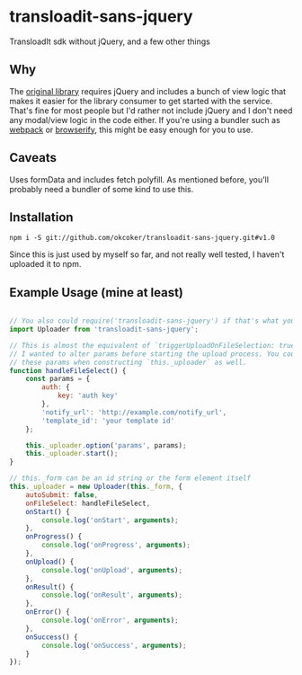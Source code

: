 # transloadit-sans-jquery
TransloadIt sdk without jQuery, and a few other things

## Why

The [original library](https://github.com/transloadit/jquery-sdk/) requires jQuery and includes a bunch of view logic that makes it easier for the library consumer to get started with the service. That's fine for most people but I'd rather not include jQuery and I don't need any modal/view logic in the code either. If you're using a bundler such as [webpack](https://github.com/webpack/webpack) or [browserify](https://github.com/substack/browserify-website), this might be easy enough for you to use.

## Caveats

Uses formData and includes fetch polyfill. As mentioned before, you'll probably need a bundler of some kind to use this.

## Installation
`npm i -S git://github.com/okcoker/transloadit-sans-jquery.git#v1.0`

Since this is just used by myself so far, and not really well tested, I haven't uploaded it to npm.

## Example Usage (mine at least)

```js

// You also could require('transloadit-sans-jquery') if that's what you're into.
import Uploader from 'transloadit-sans-jquery';

// This is almost the equivalent of `triggerUploadOnFileSelection: true` except
// I wanted to alter params before starting the upload process. You could provide
// these params when constructing `this._uploader` as well.
function handleFileSelect() {
    const params = {
        auth: {
            key: 'auth key'
        },
        'notify_url': 'http://example.com/notify_url',
        'template_id': 'your template id'
    };

    this._uploader.option('params', params);
    this._uploader.start();
}

// this._form can be an id string or the form element itself
this._uploader = new Uploader(this._form, {
    autoSubmit: false,
    onFileSelect: handleFileSelect,
    onStart() {
        console.log('onStart', arguments);
    },
    onProgress() {
        console.log('onProgress', arguments);
    },
    onUpload() {
        console.log('onUpload', arguments);
    },
    onResult() {
        console.log('onResult', arguments);
    },
    onError() {
        console.log('onError', arguments);
    },
    onSuccess() {
        console.log('onSuccess', arguments);
    }
});
```
